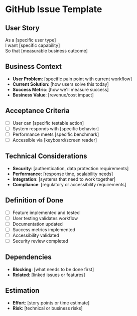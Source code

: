 # GitHub Issue Template

## User Story
As a [specific user type]  
I want [specific capability]  
So that [measurable business outcome]

## Business Context
- **User Problem**: [specific pain point with current workflow]
- **Current Solution**: [how users solve this today]
- **Success Metric**: [how we'll measure success]
- **Business Value**: [revenue/cost impact]

## Acceptance Criteria
- [ ] User can [specific testable action]
- [ ] System responds with [specific behavior]
- [ ] Performance meets [specific benchmark]
- [ ] Accessible via [keyboard/screen reader]

## Technical Considerations
- **Security**: [authentication, data protection requirements]
- **Performance**: [response time, scalability needs]  
- **Integration**: [systems that need to work together]
- **Compliance**: [regulatory or accessibility requirements]

## Definition of Done
- [ ] Feature implemented and tested
- [ ] User testing validates workflow
- [ ] Documentation updated
- [ ] Success metrics implemented
- [ ] Accessibility validated
- [ ] Security review completed

## Dependencies
- **Blocking**: [what needs to be done first]
- **Related**: [linked issues or features]

## Estimation
- **Effort**: [story points or time estimate]
- **Risk**: [technical or business risks]